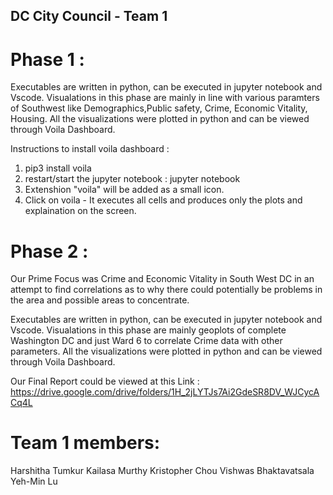 ## DC City Council - Team 1

# Phase 1 :

Executables are written in python, can be executed in jupyter notebook and Vscode.
Visualations in this phase are mainly in line with various paramters of Southwest like Demographics,Public safety, Crime, Economic Vitality, Housing.
All the visualizations were plotted in python and can be viewed through Voila Dashboard.

Instructions to install voila dashboard :
1. pip3 install voila 
2. restart/start the jupyter notebook : jupyter notebook
3. Extenshion "voila" will be added as a small icon.
4. Click on voila - It executes all cells and produces only the plots and explaination on the screen.



# Phase 2 :

Our Prime Focus was Crime and Economic Vitality in South West DC in an attempt to find correlations as to why there could potentially be problems in the area and possible areas to concentrate.

Executables are written in python, can be executed in jupyter notebook and Vscode.
Visualations in this phase are mainly geoplots of complete Washington DC and just Ward 6 to correlate Crime data with other parameters.
All the visualizations were plotted in python and can be viewed through Voila Dashboard.

Our Final Report could be viewed at this Link : https://drive.google.com/drive/folders/1H_2jLYTJs7Ai2GdeSR8DV_WJCycACq4L

# Team 1 members: 
Harshitha Tumkur Kailasa Murthy
Kristopher Chou
Vishwas Bhaktavatsala
Yeh-Min Lu

